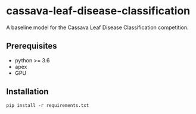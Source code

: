# cassava-leaf-disease-classification

A baseline model for the Cassava Leaf Disease Classification competition.

## Prerequisites

* python >= 3.6
* apex
* GPU

## Installation

`pip install -r requirements.txt`
